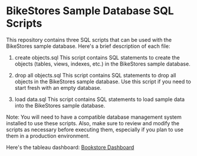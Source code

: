 # BikeStores Sample Database SQL Scripts
This repository contains three SQL scripts that can be used with the BikeStores sample database. Here's a brief description of each file:

1. create objects.sql
This script contains SQL statements to create the objects (tables, views, indexes, etc.) in the BikeStores sample database.

2. drop all objects.sql
This script contains SQL statements to drop all objects in the BikeStores sample database. Use this script if you need to start fresh with an empty database.

3. load data.sql
This script contains SQL statements to load sample data into the BikeStores sample database.

Note: You will need to have a compatible database management system installed to use these scripts. Also, make sure to review and modify the scripts as necessary before executing them, especially if you plan to use them in a production environment.


Here's the tableau dashboard:
[Bookstore Dashboard](https://public.tableau.com/app/profile/budiono.guntoro/viz/BookStoreDashboard/Dashboard1?publish=yes)
